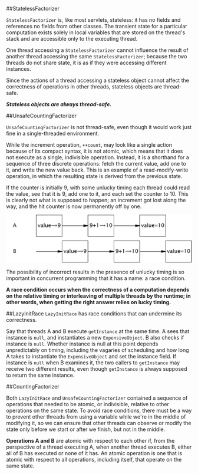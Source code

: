##StatelessFactorizer

`StatelessFactorizer` is, like most servlets, stateless: it has no fields and references no fields from other classes. The transient state for a particular computation exists solely in local variables that are stored on the thread's stack and are accessible only to the executing thread. 

One thread accessing a `StatelessFactorizer` cannot influence the result of another thread accessing the same `StatelessFactorizer`; because the two threads do not share state, it is as if they were accessing different instances. 

Since the actions of a thread accessing a stateless object cannot affect the correctness of operations in other threads, stateless objects are thread-safe.

***Stateless objects are always thread-safe.***

##UnsafeCountingFactorizer

`UnsafeCountingFactorizer` is not thread-safe, even though it would work just fine in a single-threaded environment.

While the increment operation, `++count`, may look like a single action because of its compact syntax, it is not atomic, which means that it does not execute as a single, indivisible operation. Instead, it is a shorthand for a sequence of three discrete operations: fetch the current value, add one to it, and write the new value back. This is an example of a read-modify-write operation, in which the resulting state is derived from the previous state.

If the counter is initially 9, with some unlucky timing each thread could read the value, see that it is 9, add one to it, and each set the counter to 10. This is clearly not what is supposed to happen; an increment got lost along the way, and the hit counter is now permanently off by one.

![UnsafeCountingFactorizer](../../../../../images/figure-1-1.gif)

The possibility of incorrect results in the presence of unlucky timing is so important in concurrent programming that it has a name: a race condition.

**A race condition occurs when the correctness of a computation depends on the relative timing or interleaving of multiple threads by the runtime; in other words, when getting the right answer relies on lucky timing.**

##LazyInitRace
`LazyInitRace` has race conditions that can undermine its correctness. 

Say that threads A and B execute `getInstance` at the same time. A sees that instance is `null`, and instantiates a new `ExpensiveObject`. B also checks if instance is `null`. Whether instance is null at this point depends unpredictably on timing, including the vagaries of scheduling and how long A takes to instantiate the `ExpensiveObject` and set the instance field. If instance is `null` when B examines it, the two callers to `getInstance` may receive two different results, even though `getInstance` is always supposed to return the same instance.

##CountingFactorizer

Both `LazyInitRace` and `UnsafeCountingFactorizer` contained a sequence of operations that needed to be atomic, or indivisible, relative to other operations on the same state. To avoid race conditions, there must be a way to prevent other threads from using a variable while we're in the middle of modifying it, so we can ensure that other threads can observe or modify the state only before we start or after we finish, but not in the middle.

**Operations A and B** are atomic with respect to each other if, from the perspective of a thread executing A, when another thread executes B, either all of B has executed or none of it has. An atomic operation is one that is atomic with respect to all operations, including itself, that operate on the same state.